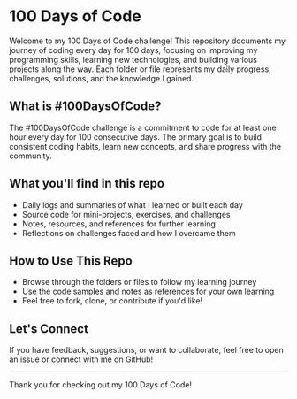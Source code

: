 # 100 Days of Code

Welcome to my 100 Days of Code challenge! This repository documents my journey of coding every day for 100 days, focusing on improving my programming skills, learning new technologies, and building various projects along the way. Each folder or file represents my daily progress, challenges, solutions, and the knowledge I gained.

## What is #100DaysOfCode?
The #100DaysOfCode challenge is a commitment to code for at least one hour every day for 100 consecutive days. The primary goal is to build consistent coding habits, learn new concepts, and share progress with the community.

## What you'll find in this repo

- Daily logs and summaries of what I learned or built each day
- Source code for mini-projects, exercises, and challenges
- Notes, resources, and references for further learning
- Reflections on challenges faced and how I overcame them

## How to Use This Repo

- Browse through the folders or files to follow my learning journey
- Use the code samples and notes as references for your own learning
- Feel free to fork, clone, or contribute if you'd like!

## Let's Connect

If you have feedback, suggestions, or want to collaborate, feel free to open an issue or connect with me on GitHub!

---

Thank you for checking out my 100 Days of Code!